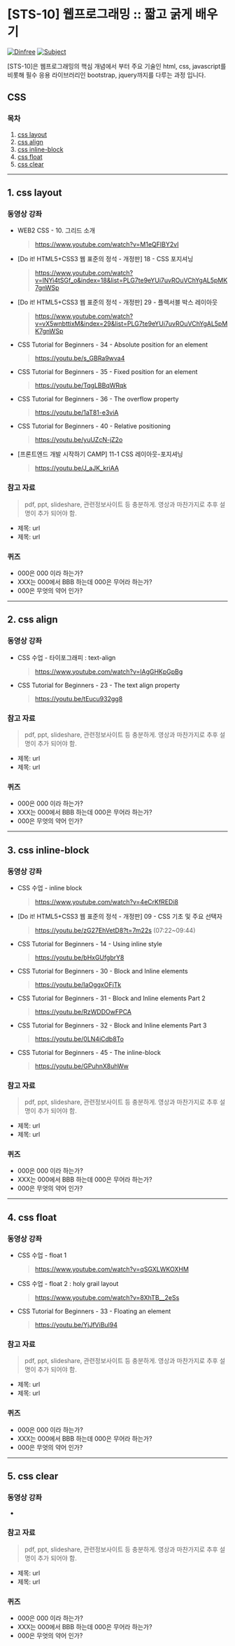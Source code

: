 

# [STS-10] 웹프로그래밍 :: 짧고 굵게 배우기

[![Dinfree][din-badge]][din-url]
[![Subject][basic-badge]][din-url]

[STS-10]은 웹프로그래밍의 핵심 개념에서 부터 주요 기술인 html, css, javascript를 비롯해 필수 응용 라이브러리인 bootstrap, jquery까지를 다루는 과정 입니다.

## CSS


### 목차
1. [css layout](#css1)
2. [css align](#css2)
3. [css inline-block](#css3)
4. [css float](#css4)
5. [css clear](#css5)

---
<a id="css1"></a> 
## 1. css layout


### 동영상 강좌

- WEB2 CSS - 10. 그리드 소개
    > https://www.youtube.com/watch?v=M1eQFIBY2vI

- [Do it! HTML5+CSS3 웹 표준의 정석 - 개정판] 18 - CSS 포지셔닝
    > https://www.youtube.com/watch?v=INYi4tSGf_o&index=18&list=PLG7te9eYUi7uvROuVChYgAL5pMK7gnWSp

- [Do it! HTML5+CSS3 웹 표준의 정석 - 개정판] 29 - 플렉서블 박스 레이아웃
    > https://www.youtube.com/watch?v=vX5wnbttixM&index=29&list=PLG7te9eYUi7uvROuVChYgAL5pMK7gnWSp

- CSS Tutorial for Beginners - 34 - Absolute position for an element
    > https://youtu.be/s_GBRa9wva4

- CSS Tutorial for Beginners - 35 - Fixed position for an element
    > https://youtu.be/TqgLBBqWRqk

- CSS Tutorial for Beginners - 36 - The overflow property
    > https://youtu.be/1aT81-e3viA

- CSS Tutorial for Beginners - 40 - Relative positioning
    > https://youtu.be/yuUZcN-jZ2o

- [프론트엔드 개발 시작하기 CAMP] 11-1 CSS 레이아웃-포지셔닝
    > https://youtu.be/J_aJK_kriAA


### 참고 자료
> pdf, ppt, slideshare, 관련정보사이트 등 충분하게. 영상과 마찬가지로 추후 설명이 추가 되어야 함.
- 제목: url
- 제목: url

### 퀴즈
- 000은 000 이라 하는가?
- XXX는 000에서 BBB 하는데 000은 무어라 하는가?
- 000은 무엇의 약어 인가?


---
<a id="css2"></a> 
## 2. css align


### 동영상 강좌

- CSS 수업 - 타이포그래피 : text-align
    > https://www.youtube.com/watch?v=lAgGHKpGpBg

- CSS Tutorial for Beginners - 23 - The text align property
    > https://youtu.be/tEucu932gg8


### 참고 자료
> pdf, ppt, slideshare, 관련정보사이트 등 충분하게. 영상과 마찬가지로 추후 설명이 추가 되어야 함.
- 제목: url
- 제목: url

### 퀴즈
- 000은 000 이라 하는가?
- XXX는 000에서 BBB 하는데 000은 무어라 하는가?
- 000은 무엇의 약어 인가?


---
<a id="css3"></a> 
## 3. css inline-block


### 동영상 강좌

- CSS 수업 - inline block
    > https://www.youtube.com/watch?v=4eCrKfREDi8

- [Do it! HTML5+CSS3 웹 표준의 정석 - 개정판] 09 - CSS 기초 및 주요 선택자
    > https://youtu.be/zG27EhVetD8?t=7m22s (07:22~09:44)

- CSS Tutorial for Beginners - 14 - Using inline style
    > https://youtu.be/bHxGUfgbrY8

- CSS Tutorial for Beginners - 30 - Block and Inline elements
    > https://youtu.be/IaOggxOFjTk

- CSS Tutorial for Beginners - 31 - Block and Inline elements Part 2
    > https://youtu.be/RzWDDOwFPCA

- CSS Tutorial for Beginners - 32 - Block and Inline elements Part 3
    > https://youtu.be/0LN4iCdb8To

- CSS Tutorial for Beginners - 45 - The inline-block
    > https://youtu.be/GPuhnX8uhWw


### 참고 자료
> pdf, ppt, slideshare, 관련정보사이트 등 충분하게. 영상과 마찬가지로 추후 설명이 추가 되어야 함.
- 제목: url
- 제목: url

### 퀴즈
- 000은 000 이라 하는가?
- XXX는 000에서 BBB 하는데 000은 무어라 하는가?
- 000은 무엇의 약어 인가?


---
<a id="css4"></a> 
## 4. css float


### 동영상 강좌

- CSS 수업 - float 1
    > https://www.youtube.com/watch?v=qSGXLWKOXHM

- CSS 수업 - float 2 : holy grail layout
    > https://www.youtube.com/watch?v=8XhTB__2eSs

- CSS Tutorial for Beginners - 33 - Floating an element
    > https://youtu.be/YjJfViBul94
  

### 참고 자료
> pdf, ppt, slideshare, 관련정보사이트 등 충분하게. 영상과 마찬가지로 추후 설명이 추가 되어야 함.
- 제목: url
- 제목: url

### 퀴즈
- 000은 000 이라 하는가?
- XXX는 000에서 BBB 하는데 000은 무어라 하는가?
- 000은 무엇의 약어 인가?


---
<a id="css5"></a> 
## 5. css clear


### 동영상 강좌

- 
  

### 참고 자료
> pdf, ppt, slideshare, 관련정보사이트 등 충분하게. 영상과 마찬가지로 추후 설명이 추가 되어야 함.
- 제목: url
- 제목: url

### 퀴즈
- 000은 000 이라 하는가?
- XXX는 000에서 BBB 하는데 000은 무어라 하는가?
- 000은 무엇의 약어 인가?



[din-badge]:https://img.shields.io/badge/dinfree-edu-orange.svg
[din-url]:https://github.com/dinfree
[basic-badge]:https://img.shields.io/badge/core-basic-green.svg
